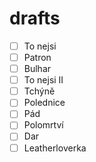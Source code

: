 # drafts

- [ ] To nejsi
- [ ] Patron
- [ ] Bulhar
- [ ] To nejsi II
- [ ] Tchýně
- [ ] Polednice
- [ ] Pád
- [ ] Polomrtví
- [ ] Dar
- [ ] Leatherloverka
